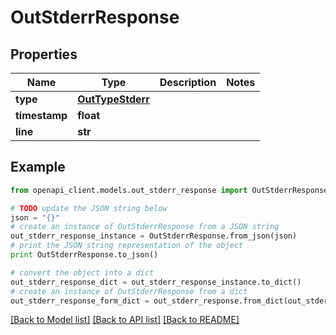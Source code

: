 # OutStderrResponse


## Properties
Name | Type | Description | Notes
------------ | ------------- | ------------- | -------------
**type** | [**OutTypeStderr**](OutTypeStderr.md) |  | 
**timestamp** | **float** |  | 
**line** | **str** |  | 

## Example

```python
from openapi_client.models.out_stderr_response import OutStderrResponse

# TODO update the JSON string below
json = "{}"
# create an instance of OutStderrResponse from a JSON string
out_stderr_response_instance = OutStderrResponse.from_json(json)
# print the JSON string representation of the object
print OutStderrResponse.to_json()

# convert the object into a dict
out_stderr_response_dict = out_stderr_response_instance.to_dict()
# create an instance of OutStderrResponse from a dict
out_stderr_response_form_dict = out_stderr_response.from_dict(out_stderr_response_dict)
```
[[Back to Model list]](../README.md#documentation-for-models) [[Back to API list]](../README.md#documentation-for-api-endpoints) [[Back to README]](../README.md)


